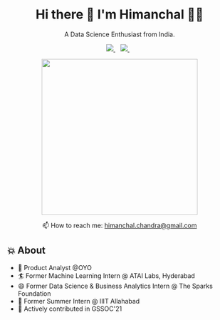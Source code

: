 <h1 align='center'>
  Hi there 👋 I'm Himanchal 👨‍💻
</h1>

<p align='center'>
  A Data Science Enthusiast from India.
</p>



<p align='center'>
  
  <a href="https://www.linkedin.com/in/himanchalchandra/">
    <img src="https://img.shields.io/badge/linkedin-%230077B5.svg?&style=for-the-badge&logo=linkedin&logoColor=white" />
  </a>&nbsp;&nbsp;
  <a href="mailto:himanchal.chandra@gmail.com">
    <img src="https://img.shields.io/badge/Gmail-D14836?style=for-the-badge&logo=gmail&logoColor=white" />        
  </a>&nbsp;&nbsp;
  
</p>

<p align='center'>
  <a href="#"><img src="https://github-readme-stats.vercel.app/api?username=HimanchalChandra&show_icons=true&count_private=true&theme=dark" width="350"></a>
</p>

<!-- <details align='center'>
  <summary>:zap: My workspace specs</summary>
</details>-->

<p align='center'>
  📫 How to reach me: <a href='mailto:himanchal.chandra@gmail.com'>himanchal.chandra@gmail.com</a>
</p>

## 💥 About
- 🤠 Product Analyst @OYO
- 🏄‍ Former Machine Learning Intern @ ATAI Labs, Hyderabad
- 😄  Former Data Science & Business Analytics Intern @ The Sparks Foundation
- 🔭  Former Summer Intern @ IIIT Allahabad
- 🌱 Actively contributed in GSSOC'21
